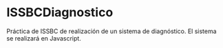 ISSBCDiagnostico
================

Práctica de ISSBC de realización de un sistema de diagnóstico. El sistema se realizará en Javascript.
